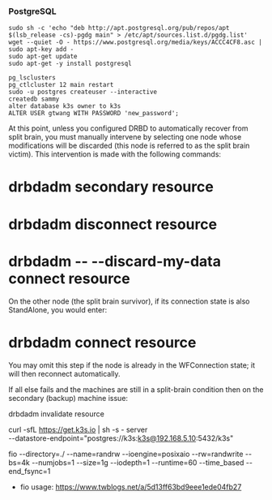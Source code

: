

### PostgreSQL

```shell
sudo sh -c 'echo "deb http://apt.postgresql.org/pub/repos/apt $(lsb_release -cs)-pgdg main" > /etc/apt/sources.list.d/pgdg.list'
wget --quiet -O - https://www.postgresql.org/media/keys/ACCC4CF8.asc | sudo apt-key add -
sudo apt-get update
sudo apt-get -y install postgresql

pg_lsclusters
pg_ctlcluster 12 main restart
sudo -u postgres createuser --interactive
createdb sammy
alter database k3s owner to k3s
ALTER USER gtwang WITH PASSWORD 'new_password';
```

At this point, unless you configured DRBD to automatically recover from split brain, you must manually intervene by selecting one node whose modifications will be discarded (this node is referred to as the split brain victim). This intervention is made with the following commands:


# drbdadm secondary resource
# drbdadm disconnect resource
# drbdadm -- --discard-my-data connect resource

On the other node (the split brain survivor), if its connection state is also StandAlone, you would enter:


# drbdadm connect resource

You may omit this step if the node is already in the WFConnection state; it will then reconnect automatically.

If all else fails and the machines are still in a split-brain condition then on the secondary (backup) machine issue:

drbdadm invalidate resource


curl -sfL https://get.k3s.io | sh -s - server \
  --datastore-endpoint="postgres://k3s:k3s@192.168.5.10:5432/k3s"

fio --directory=./ --name=randrw --ioengine=posixaio --rw=randwrite --bs=4k --numjobs=1 --size=1g --iodepth=1 --runtime=60 --time_based --end_fsync=1

- fio usage: https://www.twblogs.net/a/5d13ff63bd9eee1ede04fb27